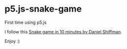 # p5.js-snake-game
First time using p5.js

I follow this <a href="https://youtu.be/AaGK-fj-BAM">Snake game in 10 minutes by Daniel Shiffman</a>.

Enjoy :)
